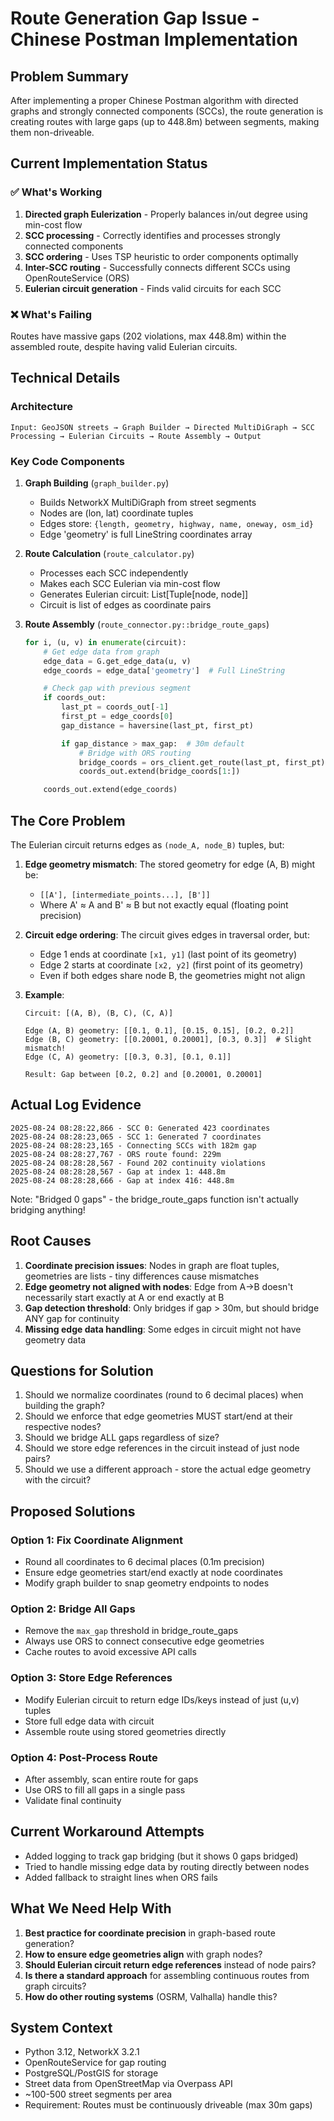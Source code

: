 # Route Generation Gap Issue - Chinese Postman Implementation

## Problem Summary

After implementing a proper Chinese Postman algorithm with directed graphs and strongly connected components (SCCs), the route generation is creating routes with large gaps (up to 448.8m) between segments, making them non-driveable.

## Current Implementation Status

### ✅ What's Working

1. **Directed graph Eulerization** - Properly balances in/out degree using min-cost flow
2. **SCC processing** - Correctly identifies and processes strongly connected components
3. **SCC ordering** - Uses TSP heuristic to order components optimally
4. **Inter-SCC routing** - Successfully connects different SCCs using OpenRouteService (ORS)
5. **Eulerian circuit generation** - Finds valid circuits for each SCC

### ❌ What's Failing

Routes have massive gaps (202 violations, max 448.8m) within the assembled route, despite having valid Eulerian circuits.

## Technical Details

### Architecture

```
Input: GeoJSON streets → Graph Builder → Directed MultiDiGraph → SCC Processing → Eulerian Circuits → Route Assembly → Output
```

### Key Code Components

1. **Graph Building** (`graph_builder.py`)
   - Builds NetworkX MultiDiGraph from street segments
   - Nodes are (lon, lat) coordinate tuples
   - Edges store: `{length, geometry, highway, name, oneway, osm_id}`
   - Edge 'geometry' is full LineString coordinates array

2. **Route Calculation** (`route_calculator.py`)
   - Processes each SCC independently
   - Makes each SCC Eulerian via min-cost flow
   - Generates Eulerian circuit: List[Tuple[node, node]]
   - Circuit is list of edges as coordinate pairs

3. **Route Assembly** (`route_connector.py::bridge_route_gaps`)
   ```python
   for i, (u, v) in enumerate(circuit):
       # Get edge data from graph
       edge_data = G.get_edge_data(u, v)
       edge_coords = edge_data['geometry']  # Full LineString

       # Check gap with previous segment
       if coords_out:
           last_pt = coords_out[-1]
           first_pt = edge_coords[0]
           gap_distance = haversine(last_pt, first_pt)

           if gap_distance > max_gap:  # 30m default
               # Bridge with ORS routing
               bridge_coords = ors_client.get_route(last_pt, first_pt)
               coords_out.extend(bridge_coords[1:])

       coords_out.extend(edge_coords)
   ```

## The Core Problem

The Eulerian circuit returns edges as `(node_A, node_B)` tuples, but:

1. **Edge geometry mismatch**: The stored geometry for edge (A, B) might be:
   - `[[A'], [intermediate_points...], [B']]`
   - Where A' ≈ A and B' ≈ B but not exactly equal (floating point precision)

2. **Circuit edge ordering**: The circuit gives edges in traversal order, but:
   - Edge 1 ends at coordinate `[x1, y1]` (last point of its geometry)
   - Edge 2 starts at coordinate `[x2, y2]` (first point of its geometry)
   - Even if both edges share node B, the geometries might not align

3. **Example**:

   ```
   Circuit: [(A, B), (B, C), (C, A)]

   Edge (A, B) geometry: [[0.1, 0.1], [0.15, 0.15], [0.2, 0.2]]
   Edge (B, C) geometry: [[0.20001, 0.20001], [0.3, 0.3]]  # Slight mismatch!
   Edge (C, A) geometry: [[0.3, 0.3], [0.1, 0.1]]

   Result: Gap between [0.2, 0.2] and [0.20001, 0.20001]
   ```

## Actual Log Evidence

```
2025-08-24 08:28:22,866 - SCC 0: Generated 423 coordinates
2025-08-24 08:28:23,065 - SCC 1: Generated 7 coordinates
2025-08-24 08:28:23,165 - Connecting SCCs with 182m gap
2025-08-24 08:28:27,767 - ORS route found: 229m
2025-08-24 08:28:28,567 - Found 202 continuity violations
2025-08-24 08:28:28,567 - Gap at index 1: 448.8m
2025-08-24 08:28:28,666 - Gap at index 416: 448.8m
```

Note: "Bridged 0 gaps" - the bridge_route_gaps function isn't actually bridging anything!

## Root Causes

1. **Coordinate precision issues**: Nodes in graph are float tuples, geometries are lists - tiny differences cause mismatches
2. **Edge geometry not aligned with nodes**: Edge from A→B doesn't necessarily start exactly at A or end exactly at B
3. **Gap detection threshold**: Only bridges if gap > 30m, but should bridge ANY gap for continuity
4. **Missing edge data handling**: Some edges in circuit might not have geometry data

## Questions for Solution

1. Should we normalize coordinates (round to 6 decimal places) when building the graph?
2. Should we enforce that edge geometries MUST start/end at their respective nodes?
3. Should we bridge ALL gaps regardless of size?
4. Should we store edge references in the circuit instead of just node pairs?
5. Should we use a different approach - store the actual edge geometry with the circuit?

## Proposed Solutions

### Option 1: Fix Coordinate Alignment

- Round all coordinates to 6 decimal places (0.1m precision)
- Ensure edge geometries start/end exactly at node coordinates
- Modify graph builder to snap geometry endpoints to nodes

### Option 2: Bridge All Gaps

- Remove the `max_gap` threshold in bridge_route_gaps
- Always use ORS to connect consecutive edge geometries
- Cache routes to avoid excessive API calls

### Option 3: Store Edge References

- Modify Eulerian circuit to return edge IDs/keys instead of just (u,v) tuples
- Store full edge data with circuit
- Assemble route using stored geometries directly

### Option 4: Post-Process Route

- After assembly, scan entire route for gaps
- Use ORS to fill all gaps in a single pass
- Validate final continuity

## Current Workaround Attempts

- Added logging to track gap bridging (but it shows 0 gaps bridged)
- Tried to handle missing edge data by routing directly between nodes
- Added fallback to straight lines when ORS fails

## What We Need Help With

1. **Best practice for coordinate precision** in graph-based route generation?
2. **How to ensure edge geometries align** with graph nodes?
3. **Should Eulerian circuit return edge references** instead of node pairs?
4. **Is there a standard approach** for assembling continuous routes from graph circuits?
5. **How do other routing systems** (OSRM, Valhalla) handle this?

## System Context

- Python 3.12, NetworkX 3.2.1
- OpenRouteService for gap routing
- PostgreSQL/PostGIS for storage
- Street data from OpenStreetMap via Overpass API
- ~100-500 street segments per area
- Requirement: Routes must be continuously driveable (max 30m gaps)
